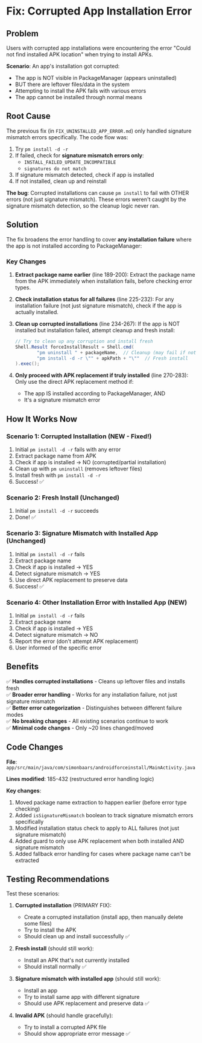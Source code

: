 # Fix: Corrupted App Installation Error

## Problem

Users with corrupted app installations were encountering the error "Could not find installed APK location" when trying to install APKs. 

**Scenario**: An app's installation got corrupted:
- The app is NOT visible in PackageManager (appears uninstalled)
- BUT there are leftover files/data in the system
- Attempting to install the APK fails with various errors
- The app cannot be installed through normal means

## Root Cause

The previous fix (in `FIX_UNINSTALLED_APP_ERROR.md`) only handled signature mismatch errors specifically. The code flow was:

1. Try `pm install -d -r` 
2. If failed, check for **signature mismatch errors only**:
   - `INSTALL_FAILED_UPDATE_INCOMPATIBLE`
   - `signatures do not match`
3. If signature mismatch detected, check if app is installed
4. If not installed, clean up and reinstall

**The bug**: Corrupted installations can cause `pm install` to fail with OTHER errors (not just signature mismatch). These errors weren't caught by the signature mismatch detection, so the cleanup logic never ran.

## Solution

The fix broadens the error handling to cover **any installation failure** where the app is not installed according to PackageManager:

### Key Changes

1. **Extract package name earlier** (line 189-200): Extract the package name from the APK immediately when installation fails, before checking error types.

2. **Check installation status for all failures** (line 225-232): For any installation failure (not just signature mismatch), check if the app is actually installed.

3. **Clean up corrupted installations** (line 234-267): If the app is NOT installed but installation failed, attempt cleanup and fresh install:
   ```java
   // Try to clean up any corruption and install fresh
   Shell.Result forceInstallResult = Shell.cmd(
           "pm uninstall " + packageName,  // Cleanup (may fail if nothing exists)
           "pm install -d -r \"" + apkPath + "\""  // Fresh install
   ).exec();
   ```

4. **Only proceed with APK replacement if truly installed** (line 270-283): Only use the direct APK replacement method if:
   - The app IS installed according to PackageManager, AND
   - It's a signature mismatch error

## How It Works Now

### Scenario 1: Corrupted Installation (NEW - Fixed!)
1. Initial `pm install -d -r` fails with any error
2. Extract package name from APK
3. Check if app is installed → NO (corrupted/partial installation)
4. Clean up with `pm uninstall` (removes leftover files)
5. Install fresh with `pm install -d -r`
6. Success! ✅

### Scenario 2: Fresh Install (Unchanged)
1. Initial `pm install -d -r` succeeds
2. Done! ✅

### Scenario 3: Signature Mismatch with Installed App (Unchanged)
1. Initial `pm install -d -r` fails
2. Extract package name
3. Check if app is installed → YES
4. Detect signature mismatch → YES
5. Use direct APK replacement to preserve data
6. Success! ✅

### Scenario 4: Other Installation Error with Installed App (NEW)
1. Initial `pm install -d -r` fails
2. Extract package name
3. Check if app is installed → YES
4. Detect signature mismatch → NO
5. Report the error (don't attempt APK replacement)
6. User informed of the specific error

## Benefits

✅ **Handles corrupted installations** - Cleans up leftover files and installs fresh  
✅ **Broader error handling** - Works for any installation failure, not just signature mismatch  
✅ **Better error categorization** - Distinguishes between different failure modes  
✅ **No breaking changes** - All existing scenarios continue to work  
✅ **Minimal code changes** - Only ~20 lines changed/moved  

## Code Changes

**File**: `app/src/main/java/com/simonbaars/androidforceinstall/MainActivity.java`

**Lines modified**: 185-432 (restructured error handling logic)

**Key changes**:
1. Moved package name extraction to happen earlier (before error type checking)
2. Added `isSignatureMismatch` boolean to track signature mismatch errors specifically
3. Modified installation status check to apply to ALL failures (not just signature mismatch)
4. Added guard to only use APK replacement when both installed AND signature mismatch
5. Added fallback error handling for cases where package name can't be extracted

## Testing Recommendations

Test these scenarios:

1. **Corrupted installation** (PRIMARY FIX):
   - Create a corrupted installation (install app, then manually delete some files)
   - Try to install the APK
   - Should clean up and install successfully ✅

2. **Fresh install** (should still work):
   - Install an APK that's not currently installed
   - Should install normally ✅

3. **Signature mismatch with installed app** (should still work):
   - Install an app
   - Try to install same app with different signature
   - Should use APK replacement and preserve data ✅

4. **Invalid APK** (should handle gracefully):
   - Try to install a corrupted APK file
   - Should show appropriate error message ✅
